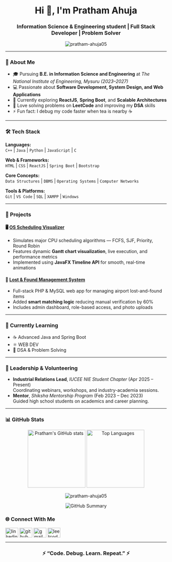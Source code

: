 <h1 align="center">Hi 👋, I'm Pratham Ahuja</h1>
<h3 align="center">Information Science & Engineering student | Full Stack Developer | Problem Solver</h3>

<p align="center">
  <img src="https://komarev.com/ghpvc/?username=pratham-ahuja05&label=Profile%20views&color=0e75b6&style=flat" alt="pratham-ahuja05" />
</p>

---


### 💫 About Me
- 🎓 Pursuing **B.E. in Information Science and Engineering** at *The National Institute of Engineering, Mysuru (2023–2027)*  
- 💻 Passionate about **Software Development, System Design, and Web Applications**  
- 🚀 Currently exploring **ReactJS**, **Spring Boot**, and **Scalable Architectures**  
- 🧩 Love solving problems on **LeetCode** and improving my **DSA** skills  
- ⚡ Fun fact: I debug my code faster when tea is nearby ☕  

---

### 🛠️ Tech Stack

**Languages:**  
`C++` | `Java` | `Python` | `JavaScript` | `C`

**Web & Frameworks:**  
`HTML` | `CSS` | `ReactJS` | `Spring Boot` | `Bootstrap`

**Core Concepts:**  
`Data Structures` | `DBMS` | `Operating Systems` | `Computer Networks`

**Tools & Platforms:**  
`Git` | `VS Code` | `SQL` | `XAMPP` | `Windows`

---

### 🚀 Projects

#### 🖥️ [OS Scheduling Visualizer](https://github.com/pratham-ahuja05/OS-Scheduling-Visualizer)
- Simulates major CPU scheduling algorithms — FCFS, SJF, Priority, Round Robin  
- Features dynamic **Gantt chart visualization**, live execution, and performance metrics  
- Implemented using **JavaFX Timeline API** for smooth, real-time animations  

#### 🧳 [Lost & Found Management System](https://github.com/pratham-ahuja05/lost_N_found)
- Full-stack PHP & MySQL web app for managing airport lost-and-found items  
- Added **smart matching logic** reducing manual verification by 60%  
- Includes admin dashboard, role-based access, and photo uploads  

---

### 🧠 Currently Learning
- ☕ Advanced Java and Spring Boot  
- ⚛️ WEB DEV  
- 🧮 DSA & Problem Solving  

---

### 🏅 Leadership & Volunteering
- **Industrial Relations Lead**, *IUCEE NIE Student Chapter* (Apr 2025 – Present)  
  Coordinating webinars, workshops, and industry-academia sessions.  
- **Mentor**, *Shiksha Mentorship Program* (Feb 2023 – Dec 2023)  
  Guided high school students on academics and career planning.  

---

### 📊 GitHub Stats

<p align="center">
  <img src="https://github-readme-stats.vercel.app/api?username=pratham-ahuja05&show_icons=true&theme=merko" alt="Pratham's GitHub stats" height="180em"/>
  <img src="https://github-readme-stats.vercel.app/api/top-langs/?username=pratham-ahuja05&layout=compact&theme=merko" alt="Top Languages" height="180em"/>
</p>

<p align="center">
  <img src="https://github-readme-streak-stats.herokuapp.com/?user=pratham-ahuja05&theme=merko" alt="pratham-ahuja05" />
</p>


<p align="center">
  <img src="https://github-profile-summary-cards.vercel.app/api/cards/profile-details?username=pratham-ahuja05&theme=vue" alt="GitHub Summary"/>
</p>


### 🌐 Connect With Me
<p align="left">
<a href="https://linkedin.com/in/pratham-ahuja-978bb8277" target="blank"><img align="center" src="https://skillicons.dev/icons?i=linkedin" alt="linkedin" height="30" width="40" /></a>
<a href="https://github.com/pratham-ahuja05" target="blank"><img align="center" src="https://skillicons.dev/icons?i=github" alt="github" height="30" width="40" /></a>
<a href="mailto:ahujapa05@gmail.com" target="blank"><img align="center" src="https://skillicons.dev/icons?i=gmail" alt="gmail" height="30" width="40" /></a>
<a href="https://leetcode.com/u/pratham_2005" target="blank"><img align="center" src="https://skillicons.dev/icons?i=leetcode" alt="leetcode" height="30" width="40" /></a>
</p>

---

<h3 align="center">⚡ “Code. Debug. Learn. Repeat.” ⚡</h3>
